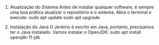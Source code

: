 1. Atualização do Sistema
Antes de instalar qualquer software, é sempre uma boa prática atualizar o repositório e o sistema. Abra o terminal e execute:
sudo apt update
sudo apt upgrade

2. Instalação do Java
O Jenkins é escrito em Java, portanto, precisamos ter o Java instalado. Vamos instalar o OpenJDK: sudo apt install openjdk-11-jdk




